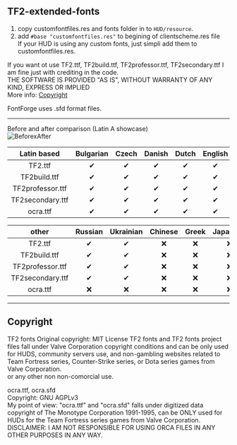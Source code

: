 ## TF2-extended-fonts  
1. copy customfontfiles.res and fonts folder in to `HUD/resource`.  
3. add `#base "customfontfiles.res"` to begining of clientscheme.res file  
If your HUD is using any custom fonts, just simpli add them to customfontfiles.res.  
  
If you want ot use TF2.ttf, TF2build.ttf, TF2professor.ttf, TF2secondary.ttf I am fine just with crediting in the code.  
THE SOFTWARE IS PROVIDED "AS IS", WITHOUT WARRANTY OF ANY KIND, EXPRESS OR IMPLIED  
More info: [Copyright](https://github.com/jakadak/TF2-extended-fonts#copyright)  

FontForge uses .sfd format files.  
***

Before and after comparison (Latin A showcase)  
![BeforexAfter](https://i.imgur.com/QpgiHcY.png)


| **Latin based**  | Bulgarian | Czech | Danish | Dutch | English | Finnish | French | German | Hungarian | Italian | Norwegian | Polish | Portuguese | Romanian | Spanish | Swedish | Turkish | 
|      :---:       |   :---:   | :---: | :---:  | :---: |  :---:  |  :---:  | :---:  | :---:  |   :---:   |  :---:  |   :---:   |  :---: |   :---:    |  :---:   |  :---:  |  :---:  |  :---:  |
| TF2.ttf          |    ✔     |   ✔   |   ✔   |   ✔   |   ✔    |    ✔    |   ✔   |   ✔   |     ✔     |   ✔    |     ✔     |   ✔   |     ✔     |    ✔     |   ✔    |    ✔    |   ✔    |
| TF2build.ttf     |    ✔     |   ✔   |   ✔   |   ✔   |   ✔    |    ✔    |   ✔   |   ✔   |     ✔     |   ✔    |     ✔     |   ✔   |     ✔     |    ✔     |   ✔    |    ✔    |   ✔    |
| TF2professor.ttf |    ✔     |   ✔   |   ✔   |   ✔   |   ✔    |    ✔    |   ✔   |   ✔   |     ✔     |   ✔    |     ✔     |   ✔   |     ✔     |    ✔     |   ✔    |    ✔    |   ✔    |
| TF2secondary.ttf |    ✔     |   ✔   |   ✔   |   ✔   |   ✔    |    ✔    |   ✔   |   ✔   |     ✔     |   ✔    |     ✔     |   ✔   |     ✔     |    ✔     |   ✔    |    ✔    |   ✔    |
| ocra.ttf         |    ✔     |   ✔   |   ✔   |   ✔   |   ✔    |    ✔    |   ✔   |   ✔   |     ✔     |   ✔    |     ✔     |   ✔   |     ✔     |    ✔     |   ✔    |    ✔    |   ✔    |

|    **other**     | Russian | Ukrainian | Chinese | Greek | Japanese | Korean | Thai |
|      :---:       |  :---:  |   :---:   |  :---:  | :---: |  :---:   | :---:  |:---: |
| TF2.ttf          |   ✔    |     ✔     |    ❌   |   ❌   |    ❌    |   ❌   |  ❌   |
| TF2build.ttf     |   ✔    |     ✔     |    ❌   |   ❌   |    ❌    |   ❌   |  ❌   |
| TF2professor.ttf |   ✔    |     ✔     |    ❌   |   ❌   |    ❌    |   ❌   |  ❌   |
| TF2secondary.ttf |   ✔    |     ✔     |    ❌   |   ❌   |    ❌    |   ❌   |  ❌   |
| ocra.ttf         |   ❌    |     ❌     |    ❌   |   ❌   |    ❌    |   ❌   |  ❌   |


***
## Copyright  
TF2 fonts
Original copyright: MIT License
 TF2 fonts and TF2 fonts project files fall under Valve Corporation copyright conditions and can be only used for HUDS, community servers use, and non-gambling websites related to Team Fortress series, Counter-Strike series, or Dota series games from Valve Corporation.  
or any other non non-comorcial use.  
  
ocra.ttf, ocra.sfd  
Copyright: GNU AGPLv3  
My point of view: "ocra.ttf" and "ocra.sfd" falls under digitized data copyright of The Monotype Corporation 1991-1995, can be ONLY used for HUDs for the Team Fortress series games from Valve Corporation.  
DISCLAIMER:  I AM NOT RESPONSIBLE FOR USING ORCA FILES IN ANY OTHER PURPOSES IN ANY WAY.
